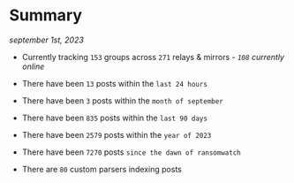 
# Summary
_september 1st, 2023_

- Currently tracking `153` groups across `271` relays & mirrors - _`108` currently online_

- There have been `13` posts within the `last 24 hours`

- There have been `3` posts within the `month of september`

- There have been `835` posts within the `last 90 days`

- There have been `2579` posts within the `year of 2023`

- There have been `7270` posts `since the dawn of ransomwatch`

- There are `80` custom parsers indexing posts
